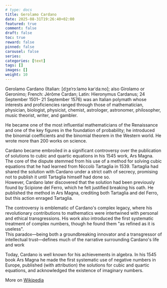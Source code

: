```yaml
---
# type: docs 
title: Gerolamo Cardano
date: 2025-08-31T19:26:40+02:00
featured: true
comment: false
draft: false
toc: true
reward: false
pinned: false
carousel: false
series:
categories: [text]
tags: []
images: []
weight: 10
---
```

Gerolamo Cardano (Italian: [dʒeˈrɔːlamo karˈdaːno]; also Girolamo or Geronimo; French: Jérôme Cardan; Latin: Hieronymus Cardanus; 24 September 1501– 21 September 1576) was an Italian polymath whose interests and proficiencies ranged through those of mathematician, physician, biologist, physicist, chemist, astrologer, astronomer, philosopher, music theorist, writer, and gambler. 

<!--more-->

He became one of the most influential mathematicians of the Renaissance and one of the key figures in the foundation of probability; he introduced the binomial coefficients and the binomial theorem in the Western world. He wrote more than 200 works on science.

Cardano became embroiled in a significant controversy over the publication of solutions to cubic and quartic equations in his 1545 work, Ars Magna.  
The core of the dispute stemmed from his use of a method for solving cubic equations that he had learned from Niccolò Tartaglia in 1539.
Tartaglia had shared the solution with Cardano under a strict oath of secrecy, promising not to publish it until Tartaglia himself had done so.  
However, Cardano later discovered that the solution had been previously found by Scipione del Ferro, which he felt justified breaking his oath.
He published the method in Ars Magna, crediting both Tartaglia and del Ferro, but this action enraged Tartaglia.


The controversy is emblematic of Cardano's complex legacy, where his revolutionary contributions to mathematics were intertwined with personal and ethical transgressions.
 His work also introduced the first systematic treatment of complex numbers, though he found them "as refined as it is useless".  
 This paradox—being both a groundbreaking innovator and a transgressor of intellectual trust—defines much of the narrative surrounding Cardano's life and work



Today, Cardano is well known for his achievements in algebra. In his 1545 book Ars Magna he made the first systematic use of negative numbers in Europe, published (with attribution) the solutions for cubic and quartic equations, and acknowledged the existence of imaginary numbers.

  
More on [Wikipedia](https://en.wikipedia.org/wiki/Gerolamo_Cardano)